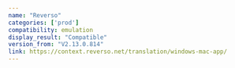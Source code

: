 ```yaml
---
name: "Reverso"
categories: ['prod']
compatibility: emulation
display_result: "Compatible"
version_from: "V2.13.0.814"
link: https://context.reverso.net/translation/windows-mac-app/
---
```

